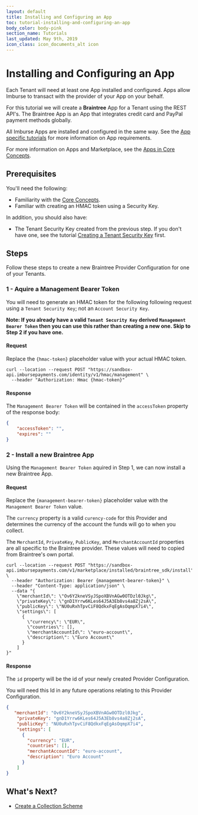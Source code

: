 ```yaml
---
layout: default
title: Installing and Configuring an App
toc: tutorial-installing-and-configuring-an-app
body_color: body-pink
section_name: Tutorials
last_updated: May 9th, 2019
icon_class: icon_documents_alt icon
---
```

# Installing and Configuring an App
Each Tenant will need at least one App installed and configured. Apps allow Imburse to transact with the provider of your App on your behalf.

For this tutorial we will create a **Braintree** App for a Tenant using the REST API's. The Braintree App is an App that integrates credit card and PayPal payment methods globally.

All Imburse Apps are installed and configured in the same way. See the [App specific tutorials](#/pages/tutorials) for more information on App requirements.

For more information on Apps and Marketplace, see the [Apps in Core Concepts](/pages/guides/core-concepts/#apps).

## Prerequisites

You'll need the following:

- Familiarity with the [Core Concepts](/pages/guides/core-concepts).
- Familiar with creating an HMAC token using a Security Key.

In addition, you should also have:
- The Tenant Security Key created from the previous step. If you don't have one, see the tutorial [Creating a Tenant Security Key](/pages/tutorials/creating-a-tenant-security-key) first.

## Steps
Follow these steps to create a new Braintree Provider Configuration for one of your Tenants.

### 1 - Aquire a Management Bearer Token
You will need to generate an HMAC token for the following following request using a `Tenant Security Key`; not an `Account Security Key`.

**Note: If you already have a valid `Tenant Security Key` derived `Management Bearer Token` then you can use this rather than creating a new one. Skip to Step 2 if you have one.**


#### Request
Replace the `{hmac-token}` placeholder value with your actual HMAC token.

```curl
curl --location --request POST "https://sandbox-api.imbursepayments.com/identity/v1/hmac/management" \
  --header "Authorization: Hmac {hmac-token}"
```

#### Response
The `Management Bearer Token` will be contained in the `accessToken` property of the response body:

```json
{
    "accessToken": "",
    "expires": ""
}
```


### 2 - Install a new Braintree App
Using the `Management Bearer Token` aquired in Step 1, we can now install a new Braintree App.


#### Request
Replace the `{management-bearer-token}` placeholder value with the `Management Bearer Token` value.

The `currency` property is a valid `curency-code` for this Provider and determines the currency of the account the funds will go to when you collect.

The `MerchantId`, `PrivateKey`, `PublicKey`, and `MerchantAccountId` properties are all specific to the Braintree provider.
These values will need to copied from Braintree's own portal.

```curl
curl --location --request POST "https://sandbox-api.imbursepayments.com/v1/marketplace/installed/braintree_sdk/install" \
  --header "Authorization: Bearer {management-bearer-token}" \
  --header "Content-Type: application/json" \
  --data "{
    \"merchantId\": \"Ov6Y2kneVSyJSpoXBVnAGw0OTDzl0Jkg\",
    \"privateKey\": \"gnD1Yrrw6KLes64J5A3Eb8vs4a8Zj2sA\",
    \"publicKey\": \"NU0uRxhTpvCiF8QdkxFqEgAsOqmpX7i4\",
    \"settings\": [
      {
        \"currency\": \"EUR\",
        \"countries\": [],
        \"merchantAccountId\": \"euro-account\",
        \"description\": \"Euro Account\"
      }
    ]
}"
```

#### Response
The `id` property will be the id of your newly created Provider Configuration.

You will need this Id in any future operations relating to this Provider Configuration.

```json
{
   "merchantId": "Ov6Y2kneVSyJSpoXBVnAGw0OTDzl0Jkg",
    "privateKey": "gnD1Yrrw6KLes64J5A3Eb8vs4a8Zj2sA",
    "publicKey": "NU0uRxhTpvCiF8QdkxFqEgAsOqmpX7i4",
    "settings": [
      {
        "currency": "EUR",
        "countries": [],
        "merchantAccountId": "euro-account",
        "description": "Euro Account"
      }
    ]
}
```

## What's Next?

- [Create a Collection Scheme](/pages/tutorials/creating-a-collection-scheme)





